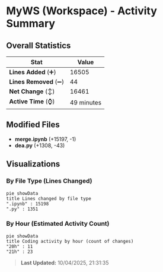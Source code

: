 # MyWS (Workspace) - Activity Summary 

## Overall Statistics

| Stat                   | Value                                                             |
| ---------------------- | ----------------------------------------------------------------- |
| **Lines Added** (➕)   | 16505                                          |
| **Lines Removed** (➖) | 44                                        |
| **Net Change** (↕)    | 16461                |
| **Active Time** (⌚)   | 49 minutes |


## Modified Files
- **merge.ipynb** (+15197, -1)
- **dea.py** (+1308, -43)

## Visualizations

### By File Type (Lines Changed)

```mermaid
pie showData
title Lines changed by file type
".ipynb" : 15198
".py" : 1351
```

### By Hour (Estimated Activity Count)

```mermaid
pie showData
title Coding activity by hour (count of changes)
"20h" : 11
"21h" : 23
```


> **Last Updated:** 10/04/2025, 21:31:35